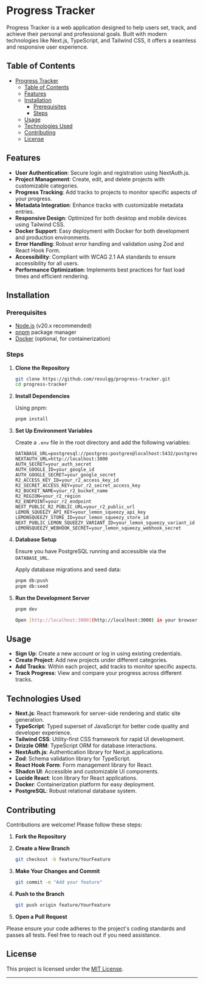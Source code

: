 # Progress Tracker

Progress Tracker is a web application designed to help users set, track, and achieve their personal and professional goals. Built with modern technologies like Next.js, TypeScript, and Tailwind CSS, it offers a seamless and responsive user experience.

## Table of Contents

- [Progress Tracker](#progress-tracker)
  - [Table of Contents](#table-of-contents)
  - [Features](#features)
  - [Installation](#installation)
    - [Prerequisites](#prerequisites)
    - [Steps](#steps)
  - [Usage](#usage)
  - [Technologies Used](#technologies-used)
  - [Contributing](#contributing)
  - [License](#license)

## Features

- **User Authentication**: Secure login and registration using NextAuth.js.
- **Project Management**: Create, edit, and delete projects with customizable categories.
- **Progress Tracking**: Add tracks to projects to monitor specific aspects of your progress.
- **Metadata Integration**: Enhance tracks with customizable metadata entries.
- **Responsive Design**: Optimized for both desktop and mobile devices using Tailwind CSS.
- **Docker Support**: Easy deployment with Docker for both development and production environments.
- **Error Handling**: Robust error handling and validation using Zod and React Hook Form.
- **Accessibility**: Compliant with WCAG 2.1 AA standards to ensure accessibility for all users.
- **Performance Optimization**: Implements best practices for fast load times and efficient rendering.

## Installation

### Prerequisites

- [Node.js](https://nodejs.org/) (v20.x recommended)
- [pnpm](https://pnpm.io/) package manager
- [Docker](https://www.docker.com/) (optional, for containerization)

### Steps

1. **Clone the Repository**

   ````bash
   git clone https://github.com/resulgg/progress-tracker.git
   cd progress-tracker

   ````

2. **Install Dependencies**

   Using pnpm:

   ````bash
   pnpm install

   ````

3. **Set Up Environment Variables**

   Create a `.env` file in the root directory and add the following variables:

   ````env
   DATABASE_URL=postgresql://postgres:postgres@localhost:5432/postgres
   NEXTAUTH_URL=http://localhost:3000
   AUTH_SECRET=your_auth_secret
   AUTH_GOOGLE_ID=your_google_id
   AUTH_GOOGLE_SECRET=your_google_secret
   R2_ACCESS_KEY_ID=your_r2_access_key_id
   R2_SECRET_ACCESS_KEY=your_r2_secret_access_key
   R2_BUCKET_NAME=your_r2_bucket_name
   R2_REGION=your_r2_region
   R2_ENDPOINT=your_r2_endpoint
   NEXT_PUBLIC_R2_PUBLIC_URL=your_r2_public_url
   LEMON_SQUEEZY_API_KEY=your_lemon_squeezy_api_key
   LEMONSQUEEZY_STORE_ID=your_lemon_squeezy_store_id
   NEXT_PUBLIC_LEMON_SQUEEZY_VARIANT_ID=your_lemon_squeezy_variant_id
   LEMONSQUEEZY_WEBHOOK_SECRET=your_lemon_squeezy_webhook_secret  

   ````

4. **Database Setup**

   Ensure you have PostgreSQL running and accessible via the `DATABASE_URL`.

   Apply database migrations and seed data:

   ````bash
   pnpm db:push
   pnpm db:seed 

   ````

5. **Run the Development Server**

   ````bash
   pnpm dev 

   Open [http://localhost:3000](http://localhost:3000) in your browser to see the application.
   ````

## Usage

- **Sign Up**: Create a new account or log in using existing credentials.
- **Create Project**: Add new projects under different categories.
- **Add Tracks**: Within each project, add tracks to monitor specific aspects.
- **Track Progress**: View and compare your progress across different tracks.

## Technologies Used

- **Next.js**: React framework for server-side rendering and static site generation.
- **TypeScript**: Typed superset of JavaScript for better code quality and developer experience.
- **Tailwind CSS**: Utility-first CSS framework for rapid UI development.
- **Drizzle ORM**: TypeScript ORM for database interactions.
- **NextAuth.js**: Authentication library for Next.js applications.
- **Zod**: Schema validation library for TypeScript.
- **React Hook Form**: Form management library for React.
- **Shadcn UI**: Accessible and customizable UI components.
- **Lucide React**: Icon library for React applications.
- **Docker**: Containerization platform for easy deployment.
- **PostgreSQL**: Robust relational database system.

## Contributing

Contributions are welcome! Please follow these steps:

1. **Fork the Repository**

2. **Create a New Branch**

   ```bash
   git checkout -b feature/YourFeature
   ```

3. **Make Your Changes and Commit**

   ```bash
   git commit -m "Add your feature"
   ```

4. **Push to the Branch**

   ```bash
   git push origin feature/YourFeature
   ```

5. **Open a Pull Request**

Please ensure your code adheres to the project's coding standards and passes all tests. Feel free to reach out if you need assistance.

## License

This project is licensed under the [MIT License](LICENSE).

---
